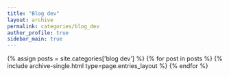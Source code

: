 ```yaml
---
title: "Blog dev"
layout: archive
permalink: categories/blog_dev
author_profile: true
sidebar_main: true
---
```



{% assign posts = site.categories['blog dev'] %}
{% for post in posts %} {% include archive-single.html type=page.entries_layout %} {% endfor %}
